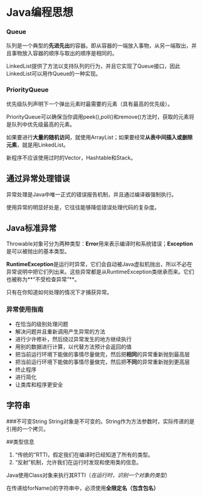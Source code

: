 # Java编程思想

### Queue

队列是一个典型的**先进先出**的容器。即从容器的一端放入事物，从另一端取出，并且事物放入容器的顺序与取出的顺序是相同的。

LinkedList提供了方法以支持队列的行为，并且它实现了Queue接口，因此LinkedList可以用作Queue的一种实现。

### PriorityQueue
优先级队列声明下一个弹出元素时最需要的元素（具有最高的优先级）。

PriorityQueue可以确保当你调用peek(),poll()和remove()方法时，获取的元素将是队列中优先级最高的元素。

如果要进行**大量的随机访问**，就使用ArrayList；如果要经常**从表中间插入或删除元素**，就是用LinkedList。

新程序不应该使用过时的Vector，Hashtable和Stack。

## 通过异常处理错误
异常处理是Java中唯一正式的错误报告机制，并且通过编译器强制执行。

使用异常的明显好处是，它往往能够降低错误处理代码的复杂度。

## Java标准异常
Throwable对象可分为两种类型：**Error**用来表示编译时和系统错误；**Exception**是可以被抛出的基本类型。

**RuntimeException**是运行时异常，它们会自动被Java虚拟机抛出，所以不必在异常说明中把它们列出来。这些异常都是从RuntimeException类继承而来。它们也被称为**“不受检查异常”**。

只有在你知道如何处理的情况下才捕获异常。

### 异常使用指南
* 在恰当的级别处理问题
* 解决问题并且重新调用产生异常的方法
* 进行少许修补，然后绕过异常发生的地方继续执行
* 用别的数据进行计算，以代替方法预计会返回的值
* 把当前运行环境下能做的事情尽量做完，然后把**相同**的异常重新抛到最高层
* 把当前运行环境下能做的事情尽量做完，然后把**不同**的异常重新抛到更高层
* 终止程序
* 进行简化
* 让类库和程序更安全

## 字符串
###不可变String
String对象是不可变的。String作为方法参数时，实际传递的是引用的一个拷贝。

##类型信息
1. “传统的”RTTI，假定我们在编译时已经知道了所有的类型。
2. “反射”机制，允许我们在运行时发现和使用类的信息。

Java使用Class对象来执行其RTTI（*在运行时，识别一个对象的类型*）

在传递给forName()的字符串中，必须使用**全限定名（包含包名）**


